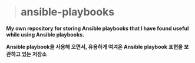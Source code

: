 ># ansible-playbooks
**My own repository for storing Ansible playbooks that I have found useful while using Ansible playbooks.**  
  
**Ansible playbook을 사용해 오면서, 유용하게 여겨온 Ansible playbook 표현을 보관하고 있는 저장소**
